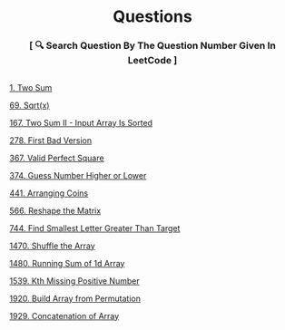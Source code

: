 <h1 align="center" type="color:red;">Questions</h1>
<h3 align="center">[ 🔍 Search Question By The Question Number Given In LeetCode ]<h3>
<h2></h2>

 [1. Two Sum](https://github.com/yashshrivastavaa/leetCode-Solution/blob/3e7c01180e316537ed96d9f33f8871abea1113ab/Easy/Solutions/1-Two-Sum.md)

 [69. Sqrt(x)](https://github.com/yashshrivastavaa/leetCode-Solution/blob/29311195aa2380a4e4b5400e425d8b5bd8616602/Easy/Solutions/69-Sqrt(x).md)  

 [167. Two Sum II - Input Array Is Sorted](https://github.com/yashshrivastavaa/leetCode-Solution/blob/49142ac88033a6458c74d1588453c07809946fea/Easy/Solutions/167-Two-Sum-II-Input-Array-Is-Sorted.md)
 
 [278. First Bad Version](https://github.com/yashshrivastavaa/leetCode-Solution/blob/847079fb6160c89614139990584bdacb8d83575d/Easy/Solutions/278-First-Bad-Version.md)
 
 [367. Valid Perfect Square](https://github.com/yashshrivastavaa/leetCode-Solution/blob/9574f54dae5b1f7136a7f8503c5509758db67751/Easy/Solutions/367-Valid-Perfect-Square.md)
 
 [374. Guess Number Higher or Lower](https://github.com/yashshrivastavaa/leetCode-Solution/blob/77c41579ceda69c6c52c6b53ed57966f3786b54a/Easy/Solutions/374-Guess-Number-Higher-or-Lower.md)
  
 [441. Arranging Coins](https://github.com/yashshrivastavaa/leetCode-Solution/blob/b2df08ea1eb0ea73162affd16958dfa6ff8fc9dc/Easy/Solutions/441-Arranging-Coins.md)
 
 [566. Reshape the Matrix](https://github.com/yashshrivastavaa/leetCode-Solution/blob/127df884b9497d75e472e9a5ad6a29048624940e/Easy/Solutions/566-Reshape-the-Matrix.md)

 [744. Find Smallest Letter Greater Than Target](https://github.com/yashshrivastavaa/leetCode-Solution/blob/84a0843e497b8493d6d6dfa1fe2f207c640eaea1/Easy/Solutions/744-Find-Smallest-Letter-Greater-Than-Target.md)

 [1470. Shuffle the Array](https://github.com/yashshrivastavaa/leetCode-Solution/blob/c8eba0a8440655139ffd80495e34537848820710/Easy/Solutions/1470-Shuffle-the-Array.md)

 [1480. Running Sum of 1d Array](https://github.com/yashshrivastavaa/leetCode-Solution/blob/12b4e5b9e8bd9ddb805360615a07bd98be938d36/Easy/Solutions/1480-Running-Sum-of-1d-Array.md)

 [1539. Kth Missing Positive Number](https://github.com/yashshrivastavaa/leetCode-Solution/blob/f640a8bf32878fa06b0e5aa7dedc667194ed79d4/Easy/Solutions/1539-Kth-Missing-Positive-Number.md)
 
 [1920. Build Array from Permutation](https://github.com/yashshrivastavaa/leetCode-Solution/blob/0b41bfab3467035598c4d7fc6b66258d8809d214/Easy/Solutions/1920-Build-Array-from-Permutation.md)

 [1929. Concatenation of Array](https://github.com/yashshrivastavaa/leetCode-Solution/blob/c02c8dd51d93fe2e5c378861855766ea8d6dc3c5/Easy/Solutions/1929-Concatenation-of-Array.md)

